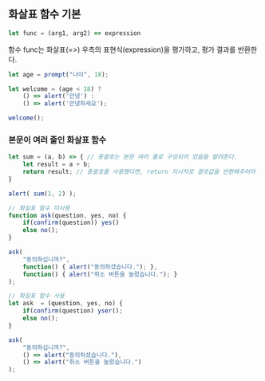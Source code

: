 ## 화살표 함수 기본

~~~ javascript
let func = (arg1, arg2) => expression
~~~

함수 func는 화살표(=>) 우측의 표현식(expression)을 평가하고,
평가 결과를 반환한다.

~~~ javascript
let age = prompt("나이", 18);

let welcome = (age < 18) ?
    () => alert('안녕') :
    () => alert('안녕하세요');

welcome();
~~~

### 본문이 여러 줄인 화살표 함수

~~~ javascript
let sum = (a, b) => { // 중괄호는 본문 여러 줄로 구성되어 있음을 알려준다.
    let result = a + b;
    return result; // 중괄호를 사용했다면, return 지시자로 결괏값을 반환해주어야 한다.
}

alert( sum(1, 2) );
~~~

~~~ javascript
// 화살표 함수 미사용
function ask(question, yes, no) {
    if(confirm(question)) yes()
    else no();
}

ask(
    "동의하십니까?",
    function() { alert("동의하셨습니다."); },
    function() { alert("취소 버튼을 눌렀습니다."); }
);

// 화살표 함수 사용
let ask  = (question, yes, no) {
    if(confirm(question) yser();
    else no();
}

ask(
    "동의하십니까?",
    () => alert("동의하셨습니다."),
    () => alert("취소 버튼을 눌렀습니다.")
);
~~~
